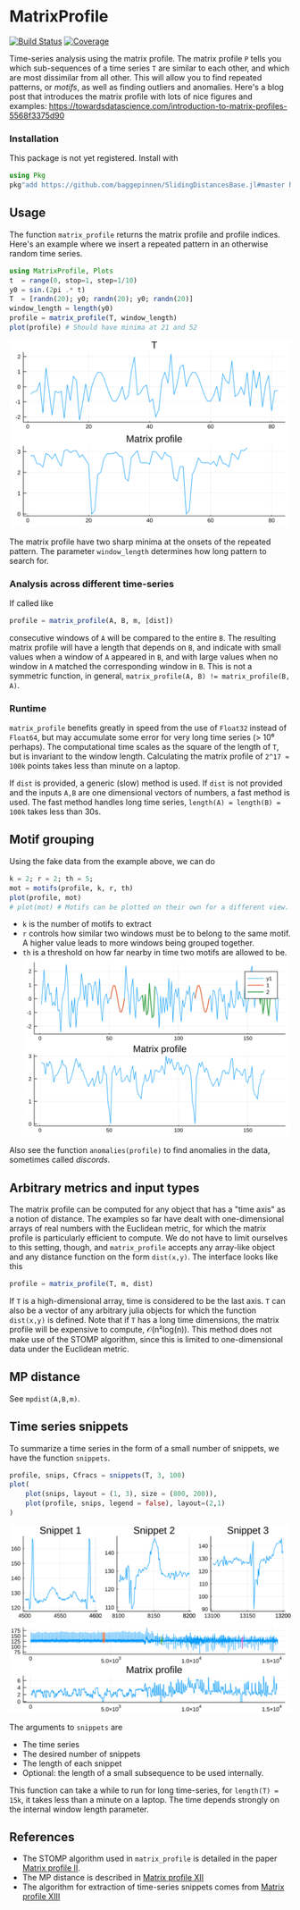 # MatrixProfile

[![Build Status](https://github.com/baggepinnen/MatrixProfile.jl/workflows/CI/badge.svg)](https://github.com/baggepinnen/MatrixProfile.jl/actions)
[![Coverage](https://codecov.io/gh/baggepinnen/MatrixProfile.jl/branch/master/graph/badge.svg)](https://codecov.io/gh/baggepinnen/MatrixProfile.jl)

Time-series analysis using the matrix profile. The matrix profile `P` tells you which sub-sequences of a time series `T` are similar to each other, and which are most dissimilar from all other. This will allow you to find repeated patterns, or *motifs*, as well as finding outliers and anomalies. Here's a blog post that introduces the matrix profile with lots of nice figures and examples: https://towardsdatascience.com/introduction-to-matrix-profiles-5568f3375d90


### Installation
This package is not yet registered. Install with
```julia
using Pkg
pkg"add https://github.com/baggepinnen/SlidingDistancesBase.jl#master https://github.com/baggepinnen/MatrixProfile.jl"
```

## Usage
The function `matrix_profile` returns the matrix profile and profile indices. Here's an example where we insert a repeated pattern in an otherwise random time series.
```julia
using MatrixProfile, Plots
t  = range(0, stop=1, step=1/10)
y0 = sin.(2pi .* t)
T  = [randn(20); y0; randn(20); y0; randn(20)]
window_length = length(y0)
profile = matrix_profile(T, window_length)
plot(profile) # Should have minima at 21 and 52
```
![matrix_profile](figures/mp.svg)

The matrix profile have two sharp minima at the onsets of the repeated pattern. The parameter `window_length` determines how long pattern to search for.

### Analysis across different time-series
If called like
```julia
profile = matrix_profile(A, B, m, [dist])
```
consecutive windows of `A` will be compared to the entire `B`. The resulting matrix profile will have a length that depends on `B`, and indicate with small values when a window of `A` appeared in `B`, and with large values when no window in `A` matched the corresponding window in `B`. This is not a symmetric function, in general, `matrix_profile(A, B) != matrix_profile(B, A)`.

### Runtime
`matrix_profile` benefits greatly in speed from the use of `Float32` instead of `Float64`, but may accumulate some error for very long time series (> 10⁶ perhaps). The computational time scales as the square of the length of `T`, but is invariant to the window length. Calculating the matrix profile of `2^17 ≈ 100k` points takes less than minute on a laptop.

If `dist` is provided, a generic (slow) method is used. If `dist` is not provided and the inputs `A,B` are one dimensional vectors of numbers, a fast method is used. The fast method handles long time series, `length(A) = length(B) = 100k` takes less than 30s.

## Motif grouping
Using the fake data from the example above, we can do
```julia
k = 2; r = 2; th = 5;
mot = motifs(profile, k, r, th)
plot(profile, mot)
# plot(mot) # Motifs can be plotted on their own for a different view.
```
- `k` is the number of motifs to extract
- `r` controls how similar two windows must be to belong to the same motif. A higher value leads to more windows being grouped together.
- `th` is a threshold on how far nearby in time two motifs are allowed to be.
![motif_plot](figures/motifs.svg)

Also see the function `anomalies(profile)` to find anomalies in the data, sometimes called *discords*.


## Arbitrary metrics and input types
The matrix profile can be computed for any object that has a "time axis" as a notion of distance. The examples so far have dealt with one-dimensional arrays of real numbers with the Euclidean metric, for which the matrix profile is particularly efficient to compute. We do not have to limit ourselves to this setting, though, and `matrix_profile` accepts any array-like object and any distance function on the form `dist(x,y)`. The interface looks like this
```julia
profile = matrix_profile(T, m, dist)
```
If `T` is a high-dimensional array, time is considered to be the last axis. `T` can also be a vector of any arbitrary julia objects for which the function `dist(x,y)` is defined. Note that if `T` has a long time dimensions, the matrix profile will be expensive to compute, 𝒪(n²log(n)). This method does not make use of the STOMP algorithm, since this is limited to one-dimensional data under the Euclidean metric.

## MP distance
See `mpdist(A,B,m)`.


## Time series snippets
To summarize a time series in the form of a small number of snippets, we have the function `snippets`.
```julia
profile, snips, Cfracs = snippets(T, 3, 100)
plot(
    plot(snips, layout = (1, 3), size = (800, 200)),
    plot(profile, snips, legend = false), layout=(2,1)
)
```
![snippets](figures/snippets.svg)

The arguments to `snippets` are
- The time series
- The desired number of snippets
- The length of each snippet
- Optional: the length of a small subsequence to be used internally.

This function can take a while to run for long time-series, for `length(T) = 15k`, it takes less than a minute on a laptop. The time depends strongly on the internal window length parameter.


## References
- The STOMP algorithm used in `matrix_profile` is detailed in the paper [Matrix profile II](https://www.cs.ucr.edu/~eamonn/STOMP_GPU_final_submission_camera_ready.pdf).
- The MP distance is described in [Matrix profile XII](https://www.cs.ucr.edu/~eamonn/MPdist_Expanded.pdf)
- The algorithm for extraction of time-series snippets comes from [Matrix profile XIII](https://www.cs.ucr.edu/~eamonn/Time_Series_Snippets_10pages.pdf)
